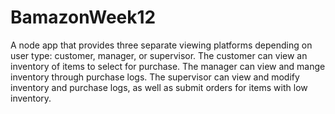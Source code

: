 # BamazonWeek12
A node app that provides three separate viewing platforms depending on user type: customer, manager, or supervisor. The customer can view an inventory of items to select for purchase. The manager can view and mange inventory through purchase logs. The supervisor can view and modify inventory and purchase logs, as well as submit orders for items with low inventory.
